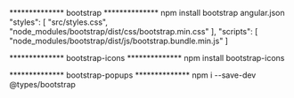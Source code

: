 ************** bootstrap **************
npm install bootstrap
angular.json
"styles": [
  "src/styles.css",
  "node_modules/bootstrap/dist/css/bootstrap.min.css"
],
"scripts": [
  "node_modules/bootstrap/dist/js/bootstrap.bundle.min.js"
]

************** bootstrap-icons **************
npm install bootstrap-icons


************** bootstrap-popups **************
npm i --save-dev @types/bootstrap